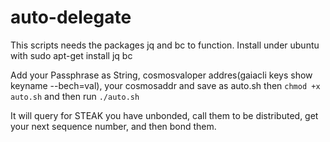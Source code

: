 # auto-delegate
This scripts needs the packages jq and bc to function.
Install under ubuntu with sudo apt-get install jq bc

Add your Passphrase as String, cosmosvaloper addres(gaiacli keys show keyname --bech=val), your cosmosaddr and save as auto.sh then `chmod +x auto.sh` and then run `./auto.sh`

It will query for STEAK you have unbonded, call them to be distributed, get your next sequence number, and then bond them.
